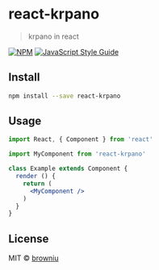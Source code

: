 # react-krpano

> krpano in react

[![NPM](https://img.shields.io/npm/v/react-krpano.svg)](https://www.npmjs.com/package/react-krpano) [![JavaScript Style Guide](https://img.shields.io/badge/code_style-standard-brightgreen.svg)](https://standardjs.com)

## Install

```bash
npm install --save react-krpano
```

## Usage

```jsx
import React, { Component } from 'react'

import MyComponent from 'react-krpano'

class Example extends Component {
  render () {
    return (
      <MyComponent />
    )
  }
}
```

## License

MIT © [browniu](https://github.com/browniu)
